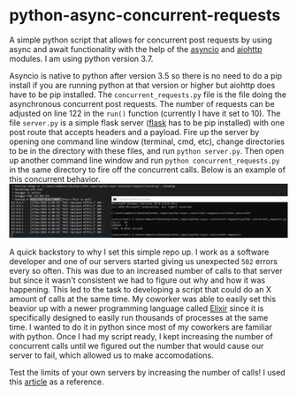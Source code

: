 # python-async-concurrent-requests
A simple python script that allows for concurrent post requests by using async and await functionality with the help of the [asyncio](https://docs.python.org/3/library/asyncio.html) and [aiohttp](https://aiohttp.readthedocs.io/en/stable/) modules. I am using python version 3.7. 

Asyncio is native to python after version 3.5 so there is no need to do a pip install if you are running python at that version or higher but aiohttp does have to be pip installed. The `concurrent_requests.py` file is the file doing the asynchronous concurrent post requests. The number of requests can be adjusted on line 122 in the `run()` function (currently I have it set to 10). The file `server.py` is a simple flask server ([flask](http://flask.pocoo.org/) has to be pip installed) with one post route that accepts headers and a payload. Fire up the server by opening one command line window (terminal, cmd, etc), change directories to be in the directory with these files, and run `python server.py`. Then open up another command line window and run `python concurrent_requests.py` in the same directory to fire off the concurrent calls. Below is an example of this concurrent behavior. ![Async Concurrent Python calls](images/concurrent.png)

A quick backstory to why I set this simple repo up. I work as a software developer and one of our servers started giving us unexpected `502` errors every so often. This was due to an increased number of calls to that server but since it wasn't consistent we had to figure out why and how it was happening. This led to the task to developing a script that could do an X amount of calls at the same time. My coworker was able to easily set this beavior up with a newer programming language called [Elixir](https://elixir-lang.org/) since it is specifically designed to easily run thousands of processes at the same time. I wanted to do it in python since most of my coworkers are familiar with python. Once I had my script ready, I kept increasing the number of concurrent calls until we figured out the number that would cause our server to fail, which allowed us to make accomodations.

Test the limits of your own servers by increasing the number of calls!
I used this [article](https://pawelmhm.github.io/asyncio/python/aiohttp/2016/04/22/asyncio-aiohttp.html) as a reference. 
